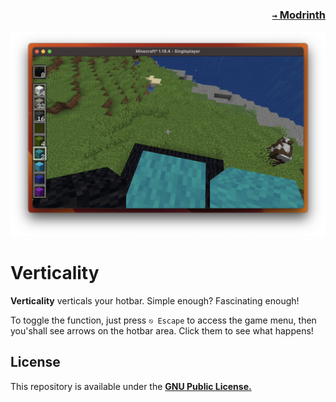 ### <p align=right>[`→` Modrinth](https://modrinth.com/mod/verticality)</p>

![Magic Happens!](artwork/content/magic.png)

# Verticality

**Verticality** verticals your hotbar. Simple enough? Fascinating enough!

To toggle the function, just press `⎋ Escape` to access the game menu, then you'shall see arrows on the hotbar area. Click them to see what happens!

## License

This repository is available under the **[GNU Public License.](LICENSE)**
